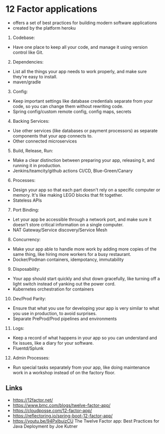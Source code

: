# 12 Factor applications

- offers a set of best practices for building modern software applications
- created by the platform heroku

1. Codebase:
- Have one place to keep all your code, and manage it using version control like Git.

2. Dependencies:
- List all the things your app needs to work properly, and make sure they're easy to install.
- maven/gradle

3. Config:
- Keep important settings like database credentials separate from your code, so you can change them without rewriting code.
- Spring config/custom remote config, config maps, secrets

4. Backing Services:
- Use other services (like databases or payment processors) as separate components that your app connects to.
- Other connected microservices

5. Build, Release, Run:
- Make a clear distinction between preparing your app, releasing it, and running it in production.
- Jenkins/teamcity/github actions CI/CD, Blue-Green/Canary

6. Processes:
- Design your app so that each part doesn't rely on a specific computer or memory. It's like making LEGO blocks that fit together.
- Stateless APIs

7. Port Binding:
- Let your app be accessible through a network port, and make sure it doesn't store critical information on a single computer.
- NAT Gateway/Service discovery/Service Mesh

8. Concurrency:
- Make your app able to handle more work by adding more copies of the same thing, like hiring more workers for a busy restaurant.
- Docker/Podman containers, idempotancy, immutability

9. Disposability:
- Your app should start quickly and shut down gracefully, like turning off a light switch instead of yanking out the power cord.
- Kubernetes orchestration for containers


10. Dev/Prod Parity:
-  Ensure that what you use for developing your app is very similar to what you use in production, to avoid surprises.
- Separate PreProd/Prod pipelines and environments

11. Logs:
-  Keep a record of what happens in your app so you can understand and fix issues, like a diary for your software.
- Fluentd/Splunk
    

12. Admin Processes:
-  Run special tasks separately from your app, like doing maintenance work in a workshop instead of on the factory floor.

## Links 
- https://12factor.net/
- https://www.bmc.com/blogs/twelve-factor-app/
- https://cloudposse.com/12-factor-app/
- https://reflectoring.io/spring-boot-12-factor-app/
- https://youtu.be/94PxlbuizCU  The Twelve Factor app: Best Practices for Java Deployment by Joe Kutner 